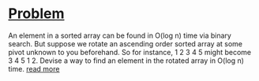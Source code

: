 # [Problem](https://www.geeksforgeeks.org/search-an-element-in-a-sorted-and-pivoted-array/)

An element in a sorted array can be found in O(log n) time via binary search. But suppose we rotate an ascending order sorted array at some pivot unknown to you beforehand. So for instance, 1 2 3 4 5 might become 3 4 5 1 2. Devise a way to find an element in the rotated array in O(log n) time. [read more](https://www.geeksforgeeks.org/search-an-element-in-a-sorted-and-pivoted-array/)
